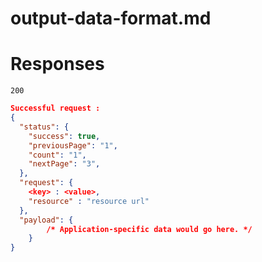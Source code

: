 # output-data-format.md

# Responses
`200`
```json
Successful request : 
{
  "status": {
    "success": true,
    "previousPage": "1",
    "count": "1",
    "nextPage": "3",    
  },
  "request": {
    <key> : <value>,
    "resource" : "resource url"
  },
  "payload": { 
        /* Application-specific data would go here. */ 
    } 
}

```


